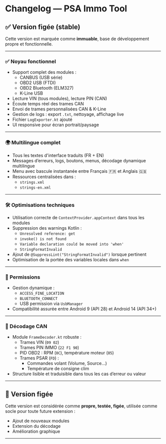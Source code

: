 # Changelog — PSA Immo Tool

## ✅ Version figée (stable)

Cette version est marquée comme **immuable**, base de développement propre et fonctionnelle.

---

### ✅ Noyau fonctionnel

- Support complet des modules :
  - CANBUS (USB série)
  - OBD2 USB (FTDI)
  - OBD2 Bluetooth (ELM327)
  - K-Line USB
- Lecture VIN (tous modules), lecture PIN (CAN)
- Écoute temps réel des trames CAN
- Envoi de trames personnalisées CAN & K-Line
- Gestion de logs : export `.txt`, nettoyage, affichage live
- Fichier `LogExporter.kt` ajouté
- UI responsive pour écran portrait/paysage

---

### 🌍 Multilingue complet

- Tous les textes d'interface traduits (FR + EN)
- Messages d’erreurs, logs, boutons, menus, décodage dynamique multilingue
- Menu avec bascule instantanée entre Français 🇫🇷 et Anglais 🇬🇧
- Ressources centralisées dans :
  - `strings.xml`
  - `strings-en.xml`

---

### 🛠️ Optimisations techniques

- Utilisation correcte de `ContextProvider.appContext` dans tous les modules
- Suppression des warnings Kotlin :
  - `Unresolved reference: get`
  - `invoke() is not found`
  - `Variable declaration could be moved into 'when'`
  - `StringFormatInvalid`
- Ajout de `@SuppressLint("StringFormatInvalid")` lorsque pertinent
- Optimisation de la portée des variables locales dans `when`

---

### 🔐 Permissions

- Gestion dynamique :
  - `ACCESS_FINE_LOCATION`
  - `BLUETOOTH_CONNECT`
  - USB permission via `UsbManager`
- Compatibilité assurée entre Android 9 (API 28) et Android 14 (API 34+)

---

### 🧠 Décodage CAN

- Module `FrameDecoder.kt` robuste :
  - Trames VIN (`09 02`)
  - Trames PIN IMMO (`22 F1 90`)
  - PID OBD2 : RPM (`0C`), température moteur (`05`)
  - Trames PSAR (`FD`) :
    - Commandes volant (Volume, Source…)
    - Température de consigne clim
- Structure lisible et traduisible dans tous les cas d’erreur ou valeur

---

## 🧊 Version figée

Cette version est considérée comme **propre, testée, figée**, utilisée comme socle pour toute future extension :
- Ajout de nouveaux modules
- Extension du décodage
- Amélioration graphique

---
